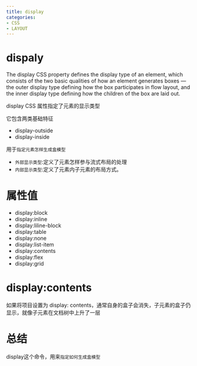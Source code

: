 ```yaml
---
title: display
categories: 
- CSS
- LAYOUT
---
```


# dispaly


The display CSS property defines the display type of an element, which consists of the two basic qualities of how an element generates boxes — the outer display type defining how the box participates in flow layout, and the inner display type defining how the children of the box are laid out.



display CSS 属性指定了元素的显示类型

它包含两类基础特征

- display-outside
- display-inside

用于`指定元素怎样生成盒模型`

- `外部显示类型`:定义了元素怎样参与流式布局的处理
- `内部显示类型`:定义了元素内子元素的布局方式。




# 属性值
- display:block
- display:inline
- display:liline-block
- display:table
- display:none
- display:list-item
- display:contents
- display:flex
- display:grid



# display:contents

如果将项目设置为 display: contents，通常自身的盒子会消失，子元素的盒子仍显示，就像子元素在文档树中上升了一层


# 总结

display这个命令，用来`指定如何生成盒模型`
